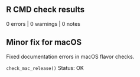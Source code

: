 ## R CMD check results

0 errors | 0 warnings | 0 notes

## Minor fix for macOS

Fixed documentation errors in macOS flavor checks.

`check_mac_release()` Status: OK
